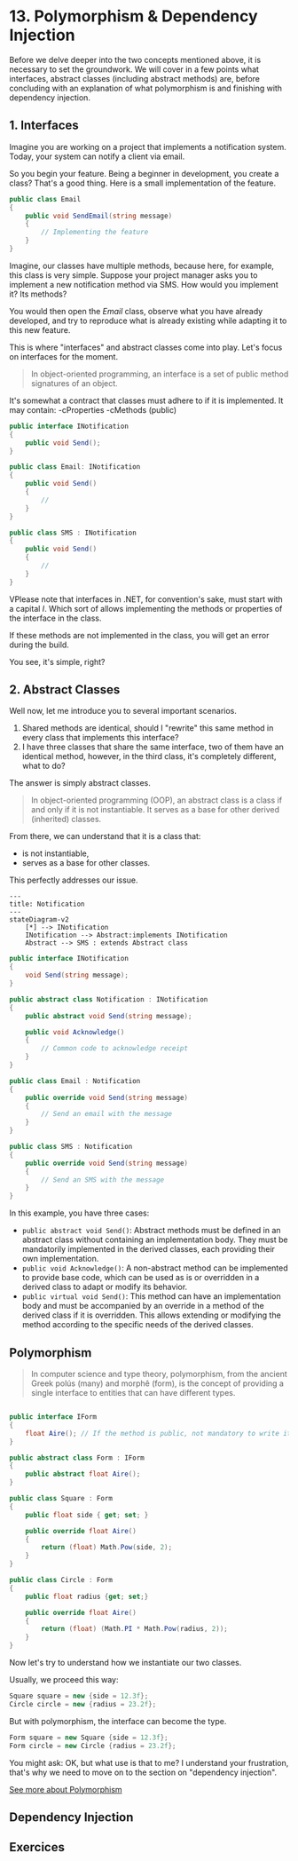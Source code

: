 # 13. Polymorphism & Dependency Injection

Before we delve deeper into the two concepts mentioned above, it is necessary to set the groundwork. We will cover in a few points what interfaces, abstract classes (including abstract methods) are, before concluding with an explanation of what polymorphism is and finishing with dependency injection.

## 1. Interfaces
Imagine you are working on a project that implements a notification system. Today, your system can notify a client via email.

So you begin your feature. Being a beginner in development, you create a class? That's a good thing. Here is a small implementation of the feature.

```csharp
public class Email 
{
    public void SendEmail(string message) 
    {
        // Implementing the feature
    }
}
```

Imagine, our classes have multiple methods, because here, for example, this class is very simple. Suppose your project manager asks you to implement a new notification method via SMS. How would you implement it? Its methods?

You would then open the *Email* class, observe what you have already developed, and try to reproduce what is already existing while adapting it to this new feature.

This is where "interfaces" and abstract classes come into play. Let's focus on interfaces for the moment.

>In object-oriented programming, an interface is a set of public method signatures of an object.

It's somewhat a contract that classes must adhere to if it is implemented. It may contain:
-cProperties
-cMethods (public)

```csharp
public interface INotification
{
    public void Send();
}

public class Email: INotification
{
    public void Send()
    {
        // 
    }
}

public class SMS : INotification
{
    public void Send()
    {
        // 
    }
}
```

VPlease note that interfaces in .NET, for convention's sake, must start with a capital *I*. Which sort of allows implementing the methods or properties of the interface in the class.

If these methods are not implemented in the class, you will get an error during the build.

You see, it's simple, right?

## 2. Abstract Classes
Well now, let me introduce you to several important scenarios.

1. Shared methods are identical, should I "rewrite" this same method in every class that implements this interface?
2. I have three classes that share the same interface, two of them have an identical method, however, in the third class, it's completely different, what to do?

The answer is simply abstract classes.

> In object-oriented programming (OOP), an abstract class is a class if and only if it is not instantiable. It serves as a base for other derived (inherited) classes.

From there, we can understand that it is a class that:
- is not instantiable,
- serves as a base for other classes.

This perfectly addresses our issue.

```mermaid
---
title: Notification
---
stateDiagram-v2
    [*] --> INotification
    INotification --> Abstract:implements INotification
    Abstract --> SMS : extends Abstract class
```

```csharp
public interface INotification
{
    void Send(string message);
}

public abstract class Notification : INotification
{
    public abstract void Send(string message);

    public void Acknowledge()
    {
        // Common code to acknowledge receipt
    }
}

public class Email : Notification
{
    public override void Send(string message)
    {
        // Send an email with the message
    }
}

public class SMS : Notification
{
    public override void Send(string message)
    {
        // Send an SMS with the message
    }
}
```

In this example, you have three cases:

- `public abstract void Send()`: Abstract methods must be defined in an abstract class without containing an implementation body. They must be mandatorily implemented in the derived classes, each providing their own implementation. 
- `public void Acknowledge()`: A non-abstract method can be implemented to provide base code, which can be used as is or overridden in a derived class to adapt or modify its behavior.
- `public virtual void Send()`: This method can have an implementation body and must be accompanied by an override in a method of the derived class if it is overridden. This allows extending or modifying the method according to the specific needs of the derived classes.

## Polymorphism 
> In computer science and type theory, polymorphism, from the ancient Greek polús (many) and morphê (form), is the concept of providing a single interface to entities that can have different types.

```csharp

public interface IForm
{
    float Aire(); // If the method is public, not mandatory to write it.
}

public abstract class Form : IForm
{
    public abstract float Aire();
}

public class Square : Form
{
    public float side { get; set; }

    public override float Aire()
    {
        return (float) Math.Pow(side, 2);
    }
}

public class Circle : Form
{
    public float radius {get; set;}

    public override float Aire()
    {
        return (float) (Math.PI * Math.Pow(radius, 2));
    }
}
```

Now let's try to understand how we instantiate our two classes.

Usually, we proceed this way:

```csharp
Square square = new {side = 12.3f};
Circle circle = new {radius = 23.2f};
```

But with polymorphism, the interface can become the type.

```csharp
Form square = new Square {side = 12.3f};
Form circle = new Circle {radius = 23.2f};  
```

You might ask: OK, but what use is that to me? I understand your frustration, that's why we need to move on to the section on "dependency injection".

[See more about Polymorphism](https://learn.microsoft.com/en-us/dotnet/csharp/fundamentals/object-oriented/polymorphism)

## Dependency Injection


## Exercices


